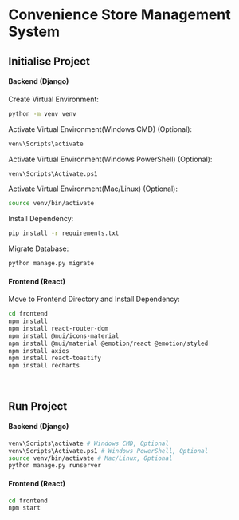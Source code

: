 # Convenience Store Management System
## Initialise Project
#### Backend (Django)
Create Virtual Environment:
```bash
python -m venv venv
```

Activate Virtual Environment(Windows CMD) (Optional):
```bash
venv\Scripts\activate
```

Activate Virtual Environment(Windows PowerShell) (Optional):
```bash
venv\Scripts\Activate.ps1
```

Activate Virtual Environment(Mac/Linux) (Optional):
```bash
source venv/bin/activate
```

Install Dependency:
```bash
pip install -r requirements.txt
```

Migrate Database:
```bash
python manage.py migrate
```

#### Frontend (React)
Move to Frontend Directory and Install Dependency:
```bash
cd frontend
npm install
npm install react-router-dom
npm install @mui/icons-material
npm install @mui/material @emotion/react @emotion/styled
npm install axios
npm install react-toastify
npm install recharts
```
<br>

## Run Project
#### Backend (Django)
```bash
venv\Scripts\activate # Windows CMD, Optional
venv\Scripts\Activate.ps1 # Windows PowerShell, Optional
source venv/bin/activate # Mac/Linux, Optional
python manage.py runserver
```

#### Frontend (React)
```bash
cd frontend
npm start
```
